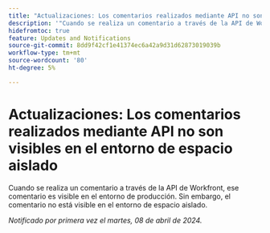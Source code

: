 ```yaml
---
title: "Actualizaciones: Los comentarios realizados mediante API no son visibles en el entorno de espacio aislado"
description: '"Cuando se realiza un comentario a través de la API de Workfront, ese comentario es visible en el entorno de producción. Sin embargo, el comentario no está visible en el entorno de espacio aislado.         ”'
hidefromtoc: true
feature: Updates and Notifications
source-git-commit: 8dd9f42cf1e41374ec6a42a9d31d62873019039b
workflow-type: tm+mt
source-wordcount: '80'
ht-degree: 5%

---
```



# Actualizaciones: Los comentarios realizados mediante API no son visibles en el entorno de espacio aislado

Cuando se realiza un comentario a través de la API de Workfront, ese comentario es visible en el entorno de producción. Sin embargo, el comentario no está visible en el entorno de espacio aislado.

_Notificado por primera vez el martes, 08 de abril de 2024._

